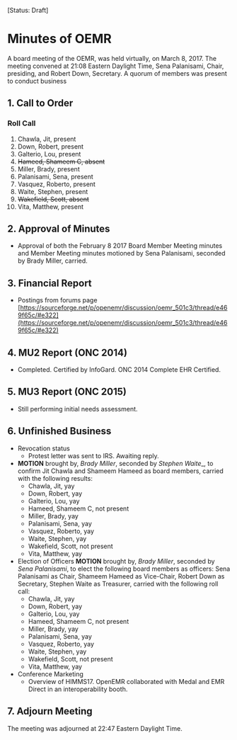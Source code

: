 [Status: Draft]

# Minutes of OEMR
A board meeting of the OEMR, was held virtually, on March 8, 2017. The meeting convened at 21:08 Eastern Daylight Time, Sena Palanisami, Chair, presiding, and Robert Down, Secretary. A quorum of members was present to conduct business

## 1. Call to Order

### Roll Call

1. Chawla, Jit, present
2. Down, Robert, present
3. Galterio, Lou, present
4. ~~Hameed, Shameem C, absent~~
5. Miller, Brady, present
6. Palanisami, Sena, present
7. Vasquez, Roberto, present
8. Waite, Stephen, present
9. ~~Wakefield, Scott, absent~~
10. Vita, Matthew, present

## 2. Approval of Minutes

- Approval of both the February 8 2017 Board Member Meeting minutes and Member Meeting minutes motioned by Sena Palanisami, seconded by Brady Miller, carried.

## 3. Financial Report

- Postings from forums page [https://sourceforge.net/p/openemr/discussion/oemr_501c3/thread/e469f65c/#e322](https://sourceforge.net/p/openemr/discussion/oemr_501c3/thread/e469f65c/#e322)

## 4. MU2 Report (ONC 2014)

- Completed. Certified by InfoGard. ONC 2014 Complete EHR Certified.

## 5. MU3 Report (ONC 2015)

- Still performing initial needs assessment.

## 6. Unfinished Business

- Revocation status
  -  Protest letter was sent to IRS. Awaiting reply.
- **MOTION** brought by, _Brady Miller_, seconded by _Stephen Waite__, to confirm Jit Chawla and Shameem Hameed as board members, carried with the following results:
    - Chawla, Jit, yay
    - Down, Robert, yay
    - Galterio, Lou, yay
    - Hameed, Shameem C, not present
    - Miller, Brady, yay
    - Palanisami, Sena, yay
    - Vasquez, Roberto, yay
    - Waite, Stephen, yay
    - Wakefield, Scott, not present
    - Vita, Matthew, yay
- Election of Officers
    **MOTION** brought by, _Brady Miller_, seconded by _Sena Palanisami_, to elect the following board members as officers:
        Sena Palanisami as Chair,
        Shameem Hameed as Vice-Chair,
        Robert Down as Secretary,
        Stephen Waite as Treasurer,
        carried with the following roll call:
    - Chawla, Jit, yay
    - Down, Robert, yay
    - Galterio, Lou, yay
    - Hameed, Shameem C, not present
    - Miller, Brady, yay
    - Palanisami, Sena, yay
    - Vasquez, Roberto, yay
    - Waite, Stephen, yay
    - Wakefield, Scott, not present
    - Vita, Matthew, yay
- Conference Marketing
    + Overview of HIMMS17. OpenEMR collaborated with Medal and EMR Direct in an interoperability booth.

## 7. Adjourn Meeting
The meeting was adjourned at 22:47 Eastern Daylight Time.

